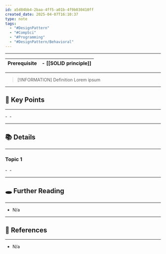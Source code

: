 ```yaml
---
id: a5d84bb4-2baa-4ff5-a01b-4f9b030410ff
created_date: 2025-04-07T16:10:37
type: note
tags:
  - "#DesignPattern"
  - "#CompSci"
  - "#Programming"
  - "#DesignPattern/Behavioral"
---
```

---

| Prerequisite | - [[SOLID principle]] |
| ------------ | --------------------- |

---
> [!INFORMATION] Definition
> Lorem ipsum

---
## 📌 Key Points
---

- 
- 

---
## 📚 Details
---
### Topic 1
- 
- 

---
## 🕳️ Further Reading
---
- N/a


---
## 🔗 References
---
- N/a